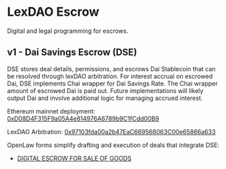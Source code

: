 # LexDAO Escrow
Digital and legal programming for escrows.

## v1 - Dai Savings Escrow (DSE)

DSE stores deal details, permissions, and escrows Dai Stablecoin that can be resolved through lexDAO arbitration.  For interest accrual on escrowed Dai, DSE implements Chai wrapper for Dai Savings Rate. The Chai wrapper amount of escrowed Dai is paid out.  Future implementations will likely output Dai and involve additional logic for managing accrued interest. 

Ethereum mainnet deployment: [0xD08D4F315F9a05A4e814976A6789b9C1fCdd00B9](https://etherscan.io/address/0xd08d4f315f9a05a4e814976a6789b9c1fcdd00b9#code)

LexDAO Arbitration: [0x97103fda00a2b47EaC669568063C00e65866a633](https://mainnet.aragon.org/#/lexdao)

OpenLaw forms simplify drafting and execution of deals that integrate DSE: 

- [DIGITAL ESCROW FOR SALE OF GOODS](https://lib.openlaw.io/web/default/template/Digital%20Escrow%20for%20Sale%20of%20Goods)
